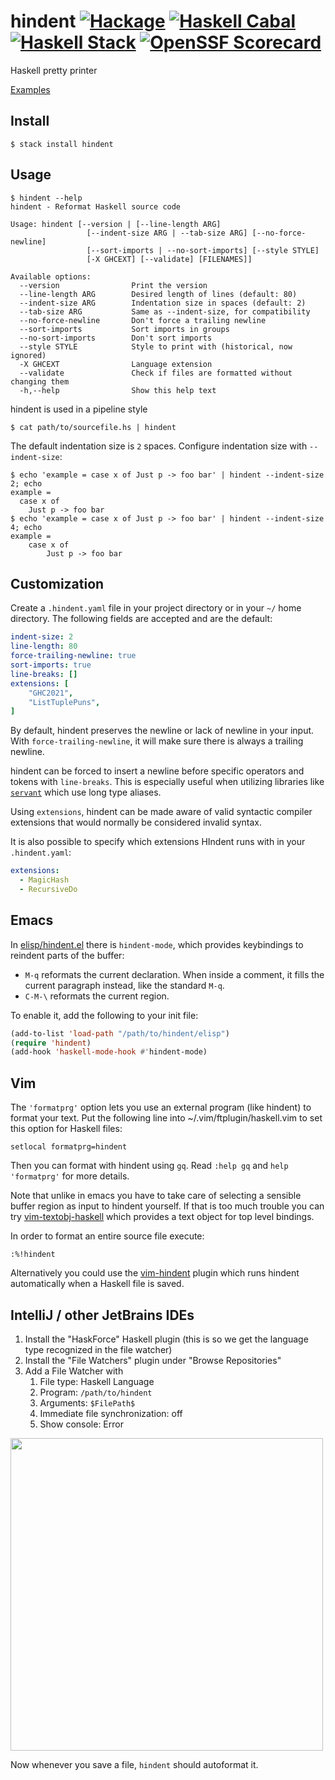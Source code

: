 # hindent [![Hackage](https://img.shields.io/hackage/v/hindent.svg?style=flat)](https://hackage.haskell.org/package/hindent) [![Haskell Cabal](https://github.com/mihaimaruseac/hindent/actions/workflows/presubmit-cabal.yaml/badge.svg)](https://github.com/mihaimaruseac/hindent/actions/workflows/presubmit-cabal.yaml) [![Haskell Stack](https://github.com/mihaimaruseac/hindent/actions/workflows/presubmit-stack.yaml/badge.svg)](https://github.com/mihaimaruseac/hindent/actions/workflows/presubmit-stack.yaml) [![OpenSSF Scorecard](https://api.securityscorecards.dev/projects/github.com/mihaimaruseac/hindent/badge)](https://api.securityscorecards.dev/projects/github.com/mihaimaruseac/hindent)

Haskell pretty printer

[Examples](https://github.com/mihaimaruseac/hindent/blob/master/TESTS.md)

## Install

    $ stack install hindent

## Usage

    $ hindent --help
    hindent - Reformat Haskell source code

    Usage: hindent [--version | [--line-length ARG]
                     [--indent-size ARG | --tab-size ARG] [--no-force-newline]
                     [--sort-imports | --no-sort-imports] [--style STYLE]
                     [-X GHCEXT] [--validate] [FILENAMES]]

    Available options:
      --version                Print the version
      --line-length ARG        Desired length of lines (default: 80)
      --indent-size ARG        Indentation size in spaces (default: 2)
      --tab-size ARG           Same as --indent-size, for compatibility
      --no-force-newline       Don't force a trailing newline
      --sort-imports           Sort imports in groups
      --no-sort-imports        Don't sort imports
      --style STYLE            Style to print with (historical, now ignored)
      -X GHCEXT                Language extension
      --validate               Check if files are formatted without changing them
      -h,--help                Show this help text

hindent is used in a pipeline style

    $ cat path/to/sourcefile.hs | hindent

The default indentation size is `2` spaces. Configure indentation size with `--indent-size`:

    $ echo 'example = case x of Just p -> foo bar' | hindent --indent-size 2; echo
    example =
      case x of
        Just p -> foo bar
    $ echo 'example = case x of Just p -> foo bar' | hindent --indent-size 4; echo
    example =
        case x of
            Just p -> foo bar

## Customization

Create a `.hindent.yaml` file in your project directory or in your
`~/` home directory. The following fields are accepted and are the
default:

``` yaml
indent-size: 2
line-length: 80
force-trailing-newline: true
sort-imports: true
line-breaks: []
extensions: [
    "GHC2021",
    "ListTuplePuns",
]
```

By default, hindent preserves the newline or lack of newline in your input. With `force-trailing-newline`, it will make sure there is always a trailing newline.

hindent can be forced to insert a newline before specific operators and tokens with `line-breaks`. This is especially useful when utilizing libraries like [`servant`](https://docs.servant.dev/) which use long type aliases.

Using `extensions`, hindent can be made aware of valid syntactic compiler extensions that would normally be considered invalid syntax.

It is also possible to specify which extensions HIndent runs
with in your `.hindent.yaml`:

```yaml
extensions:
  - MagicHash
  - RecursiveDo
```

## Emacs

In
[elisp/hindent.el](https://github.com/mihaimaruseac/hindent/blob/master/elisp/hindent.el)
there is `hindent-mode`, which provides keybindings to reindent parts of the
buffer:

- `M-q` reformats the current declaration.  When inside a comment, it fills the
  current paragraph instead, like the standard `M-q`.
- `C-M-\` reformats the current region.

To enable it, add the following to your init file:

```lisp
(add-to-list 'load-path "/path/to/hindent/elisp")
(require 'hindent)
(add-hook 'haskell-mode-hook #'hindent-mode)
```

## Vim

The `'formatprg'` option lets you use an external program (like
hindent) to format your text. Put the following line into
~/.vim/ftplugin/haskell.vim to set this option for Haskell files:

    setlocal formatprg=hindent

Then you can format with hindent using `gq`. Read `:help gq` and `help
'formatprg'` for more details.

Note that unlike in emacs you have to take care of selecting a
sensible buffer region as input to hindent yourself. If that is too
much trouble you can try
[vim-textobj-haskell](https://github.com/gilligan/vim-textobj-haskell)
which provides a text object for top level bindings.

In order to format an entire source file execute:

    :%!hindent

Alternatively you could use the
[vim-hindent](https://github.com/alx741/vim-hindent) plugin which runs hindent
automatically when a Haskell file is saved.

## IntelliJ / other JetBrains IDEs
1. Install the "HaskForce" Haskell plugin (this is so we get the language type recognized in the file watcher)
2. Install the "File Watchers" plugin under "Browse Repositories"
3. Add a File Watcher with
    1. File type: Haskell Language
    2. Program: `/path/to/hindent`
    3. Arguments: `$FilePath$`
    4. Immediate file synchronization: off
    5. Show console: Error
<img src="https://i.imgur.com/gghTjjn.png" width="500">

Now whenever you save a file, `hindent` should autoformat it.
